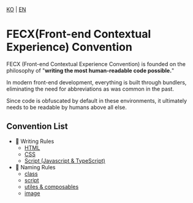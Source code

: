 [KO](./README_ko.md) | [EN](./README.md)

# FECX(Front-end Contextual Experience) Convention

FECX (Front-end Contextual Experience Convention) is founded on the philosophy of "**writing the most human-readable code possible.**"

In modern front-end development, everything is built through bundlers, eliminating the need for abbreviations as was common in the past.

Since code is obfuscated by default in these environments, it ultimately needs to be readable by humans above all else.

## Convention List

-   📘 Writing Rules
    -   [HTML](./writing-rules/html_en.md)
    -   [CSS](./writing-rules/css_en.md)
    -   [Script (Javascript & TypeScript)](./writing-rules/script_en.md)
-   📐 Naming Rules
    -   [class](./naming-rules/class_en.md)
    -   [script](./naming-rules/script_en.md)
    -   [utiles & composables](./naming-rules/utiles&composables_en.md)
    -   [image](./naming-rules/image_en.md)
